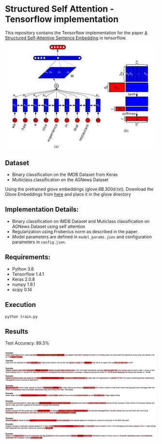 # Structured Self Attention - Tensorflow implementation
This repository contains the Tensorflow implementation for the paper [A Structured Self-Attentive Sentence Embedding](https://arxiv.org/abs/1703.03130) in tensorflow.  
![Self-Attention Model](attention.png)

## Dataset
- Binary classification on the IMDB Dataset from Keras   
- Multiclass classification on the AGNews Dataset

Using the pretrained glove embeddings (glove.6B.300d.txt). Download the Glove Embeddings from [here](http://nlp.stanford.edu/data/glove.6B.zip) and place it in the glove directory

## Implementation Details:
- Binary classification on IMDB Dataset and Muticlass classification on AGNews Dataset using self attention
- Regularization using Frobenius norm as described in the paper.
- Model parameters are defined in `model_params.json` and configuration parameters in `config.json`.

## Requirements:
- Python 3.6  
- Tensorflow 1.4.1  
- Keras 2.0.8  
- numpy 1.9.1  
- scipy 0.14  

## Execution  
```
python train.py
```
## Results
Test Accuracy: 89.3%

![Self-Attention Model](visualization.png)
